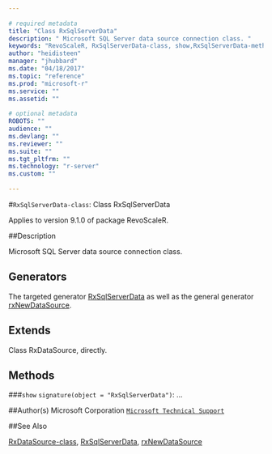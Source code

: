 ```yaml
--- 
 
# required metadata 
title: "Class RxSqlServerData" 
description: " Microsoft SQL Server data source connection class. " 
keywords: "RevoScaleR, RxSqlServerData-class, show,RxSqlServerData-method, classes" 
author: "heidisteen" 
manager: "jhubbard" 
ms.date: "04/18/2017" 
ms.topic: "reference" 
ms.prod: "microsoft-r" 
ms.service: "" 
ms.assetid: "" 
 
# optional metadata 
ROBOTS: "" 
audience: "" 
ms.devlang: "" 
ms.reviewer: "" 
ms.suite: "" 
ms.tgt_pltfrm: "" 
ms.technology: "r-server" 
ms.custom: "" 
 
--- 
```

 
 
 
 
 #`RxSqlServerData-class`: Class RxSqlServerData

 Applies to version 9.1.0 of package RevoScaleR.
 
 ##Description
 
Microsoft SQL Server data source connection class.
 
 
 ## Generators 

 
The targeted generator [RxSqlServerData](rxsqlserverdata.md) as well as the general generator
[rxNewDataSource](rxnew.md).
 
 ## Extends 

 
Class RxDataSource, directly.
 
 ## Methods 

 


###`show`
`signature(object = "RxSqlServerData")`: ...



 
 ##Author(s)
 Microsoft Corporation [`Microsoft Technical Support`](https://go.microsoft.com/fwlink/?LinkID=698556&clcid=0x409)
 
 
 ##See Also
 
[RxDataSource-class](rxdatasource-class.md),
[RxSqlServerData](rxsqlserverdata.md),
[rxNewDataSource](rxnew.md)
   
 
